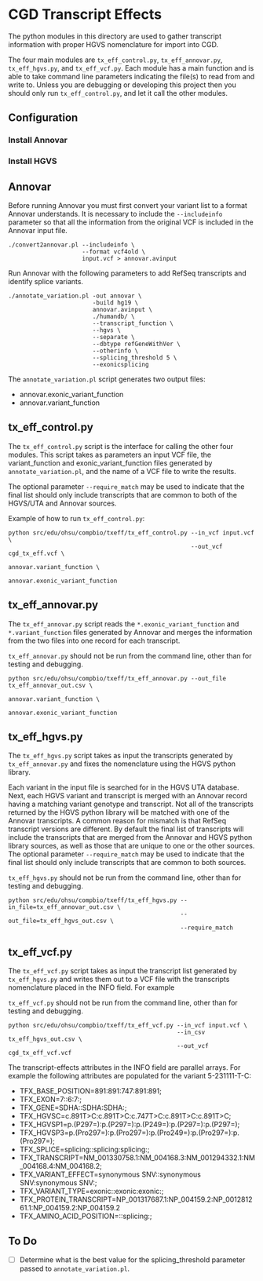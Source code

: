 # CGD Transcript Effects

The python modules in this directory are used to gather transcript information with proper HGVS nomenclature for import into CGD. 

The four main modules are ``tx_eff_control.py``, ``tx_eff_annovar.py``, ``tx_eff_hgvs.py``, and ``tx_eff_vcf.py``. Each module has a main function and is able to take command line parameters indicating the file(s) to read from and write to. Unless you are debugging or developing this project then you should only run ``tx_eff_control.py``, and let it call the other modules. 

## Configuration 

### Install Annovar

### Install HGVS


## Annovar

Before running Annovar you must first convert your variant list to a format Annovar understands. It is necessary to include the ``--includeinfo`` parameter so that all the information from the original VCF is included in the Annovar input file. 

```
./convert2annovar.pl --includeinfo \
                     --format vcf4old \
                     input.vcf > annovar.avinput
```

Run Annovar with the following parameters to add RefSeq transcripts and identify splice variants. 

```
./annotate_variation.pl -out annovar \
                        -build hg19 \
                        annovar.avinput \
                        ./humandb/ \
                        --transcript_function \
                        --hgvs \
                        --separate \
                        --dbtype refGeneWithVer \
                        --otherinfo \
                        --splicing_threshold 5 \
                        --exonicsplicing
```

The ``annotate_variation.pl`` script generates two output files: 
* annovar.exonic_variant_function
* annovar.variant_function

## tx_eff_control.py 

The ``tx_eff_control.py`` script is the interface for calling the other four modules. This script takes as parameters an input VCF file, the variant_function and exonic_variant_function files generated by ``annotate_variation.pl``, and the name of a VCF file to write the results. 

The optional parameter ``--require_match`` may be used to indicate that the final list should only include transcripts that are common to both of the HGVS/UTA and Annovar sources. 

Example of how to run ``tx_eff_control.py``:

```
python src/edu/ohsu/compbio/txeff/tx_eff_control.py --in_vcf input.vcf \
                                                    --out_vcf cgd_tx_eff.vcf \
                                                    annovar.variant_function \
                                                    annovar.exonic_variant_function
```

## tx_eff_annovar.py

The ``tx_eff_annovar.py`` script reads the ``*.exonic_variant_function`` and ``*.variant_function`` files generated by Annovar and  merges the information from the two files into one record for each transcript. 

``tx_eff_annovar.py`` should not be run from the command line, other than for testing and debugging.

```
python src/edu/ohsu/compbio/txeff/tx_eff_annovar.py --out_file tx_eff_annovar_out.csv \
                                                    annovar.variant_function \
                                                    annovar.exonic_variant_function
```

## tx_eff_hgvs.py

The ``tx_eff_hgvs.py`` script takes as input the transcripts generated by ``tx_eff_annovar.py`` and fixes the nomenclature using the HGVS python library. 

Each variant in the input file is searched for in the HGVS UTA database. Next, each HGVS variant and transcript is merged with an Annovar record having a matching variant genotype and transcript. Not all of the transcripts returned by the HGVS python library will be matched with one of the Annovar transcripts. A common reason for mismatch is that RefSeq transcript versions are different. By default the final list of transcripts will include the transcripts that are merged from the Annovar and HGVS python library sources, as well as those that are unique to one or the other sources. The optional parameter ``--require_match`` may be used to indicate that the final list should only include transcripts that are common to both sources. 

``tx_eff_hgvs.py`` should not be run from the command line, other than for testing and debugging.

```
python src/edu/ohsu/compbio/txeff/tx_eff_hgvs.py --in_file=tx_eff_annovar_out.csv \
                                                 --out_file=tx_eff_hgvs_out.csv \
                                                 --require_match
```

## tx_eff_vcf.py

The ``tx_eff_vcf.py`` script takes as input the transcript list generated by ``tx_eff_hgvs.py`` and writes them out to a VCF file with the transcripts nomenclature placed in the INFO field. For example

``tx_eff_vcf.py`` should not be run from the command line, other than for testing and debugging.

```
python src/edu/ohsu/compbio/txeff/tx_eff_vcf.py --in_vcf input.vcf \
                                                --in_csv tx_eff_hgvs_out.csv \
                                                --out_vcf cgd_tx_eff_vcf.vcf
```

The transcript-effects attributes in the INFO field are parallel arrays. For example the following attributes are populated for the variant 5-231111-T-C:

* TFX_BASE_POSITION=891:891:747:891:891;
* TFX_EXON=7::6:7:;
* TFX_GENE=SDHA::SDHA:SDHA:;
* TFX_HGVSC=c.891T>C:c.891T>C:c.747T>C:c.891T>C:c.891T>C;
* TFX_HGVSP1=p.(P297=):p.(P297=):p.(P249=):p.(P297=):p.(P297=);
* TFX_HGVSP3=p.(Pro297=):p.(Pro297=):p.(Pro249=):p.(Pro297=):p.(Pro297=);
* TFX_SPLICE=splicing::splicing:splicing:;
* TFX_TRANSCRIPT=NM_001330758.1:NM_004168.3:NM_001294332.1:NM_004168.4:NM_004168.2;
* TFX_VARIANT_EFFECT=synonymous SNV::synonymous SNV:synonymous SNV:;
* TFX_VARIANT_TYPE=exonic::exonic:exonic:;
* TFX_PROTEIN_TRANSCRIPT=NP_001317687.1:NP_004159.2:NP_001281261.1:NP_004159.2:NP_004159.2
* TFX_AMINO_ACID_POSITION=::splicing:;

## To Do 

- [ ] Determine what is the best value for the splicing_threshold parameter passed to ``annotate_variation.pl``.

